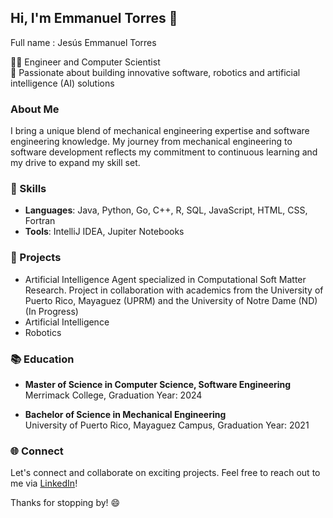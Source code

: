## Hi, I'm Emmanuel Torres 👋
Full name : Jesús Emmanuel Torres

👨‍💻 Engineer and Computer Scientist    
🔧 Passionate about building innovative software, robotics and artificial intelligence (AI) solutions  

### About Me

I bring a unique blend of mechanical engineering expertise and software engineering knowledge. My journey from mechanical engineering to software development reflects my commitment to continuous learning and my drive to expand my skill set.

### 🔧 Skills

- **Languages**: Java, Python, Go, C++, R, SQL, JavaScript, HTML, CSS, Fortran
- **Tools**: IntelliJ IDEA, Jupiter Notebooks 

### 🌟 Projects

- Artificial Intelligence Agent specialized in Computational Soft Matter Research. Project in collaboration with academics from the University of Puerto Rico, Mayaguez (UPRM) and the University of Notre Dame (ND) (In Progress)
- Artificial Intelligence
- Robotics

### 📚 Education

- **Master of Science in Computer Science, Software Engineering**  
  Merrimack College, Graduation Year: 2024

- **Bachelor of Science in Mechanical Engineering**  
  University of Puerto Rico, Mayaguez Campus, Graduation Year: 2021

### 🌐 Connect

Let's connect and collaborate on exciting projects. Feel free to reach out to me via [LinkedIn](https://www.linkedin.com/in/jemmanuel-torres)!

Thanks for stopping by! 😄
